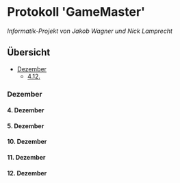 # Protokoll 'GameMaster'

*Informatik-Projekt von Jakob Wagner und Nick Lamprecht*

## Übersicht
- [Dezember](#dezember)
  - [4.12.](#4-dezember)



### Dezember

#### 4. Dezember

#### 5. Dezember

#### 10. Dezember

#### 11. Dezember

#### 12. Dezember

